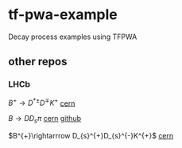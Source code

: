 # tf-pwa-example
Decay process examples using TFPWA



## other repos

### LHCb

$B^{+}\rightarrow D^{*\pm}D^{\mp}K^{+}$ [cern](https://gitlab.cern.ch/lhcb-b2oc/analyses/b2oc-aman-bu2dstdk-run12)

$B\rightarrow DD_{s}\pi$ [cern](https://gitlab.cern.ch/lhcb-b2oc/analyses/b2oc-aman-b2dsdpi/) [github](https://github.com/Yinrui-Liu/tf-pwa/tree/DDspi)

$B^{+}\rightarrrow D_{s}^{+}D_{s}^{-}K^{+}$ [cern](https://gitlab.cern.ch/lhcb-b2oc/analyses/b2oc-aman-bu2dsdsk-run12/-/tree/amp_ana)
